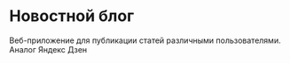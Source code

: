 # Новостной блог
Веб-приложение для публикации статей различными пользователями. Аналог Яндекс Дзен

